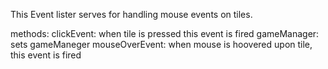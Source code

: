 This Event lister serves for handling mouse events on tiles.

methods:
clickEvent:
	when tile is pressed this event is fired
gameManager:
	sets gameManeger
mouseOverEvent:
	when mouse is hoovered upon tile, this event is 	fired